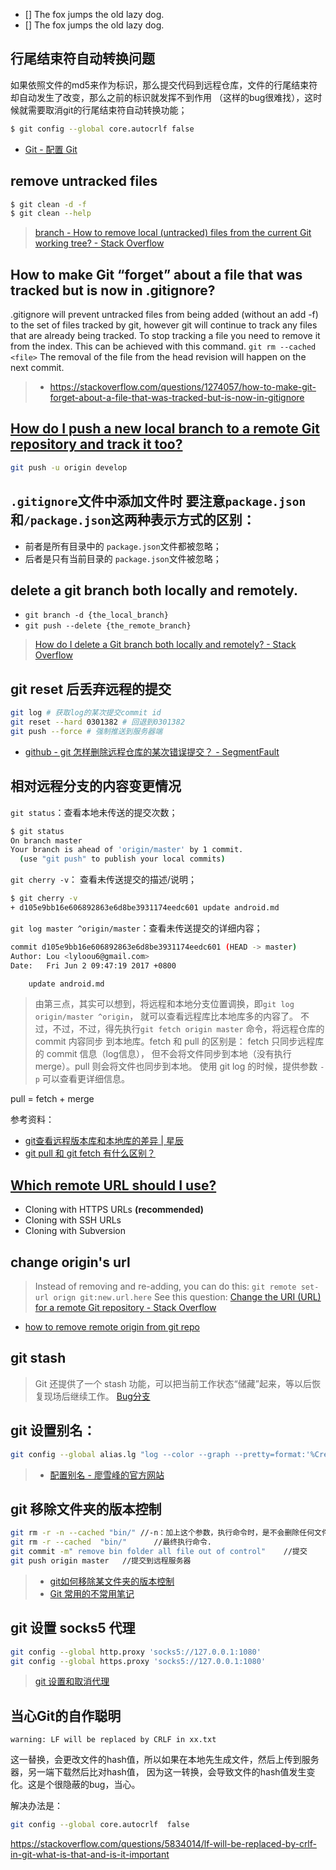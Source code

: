 - [] The fox jumps the old lazy dog.
- [] The fox jumps the old lazy dog.

## 行尾结束符自动转换问题
如果依照文件的md5来作为标识，那么提交代码到远程仓库，文件的行尾结束符却自动发生了改变，那么之前的标识就发挥不到作用
（这样的bug很难找），这时候就需要取消git的行尾结束符自动转换功能；
```sh
$ git config --global core.autocrlf false
```
- [Git - 配置 Git](https://git-scm.com/book/zh/v1/%E8%87%AA%E5%AE%9A%E4%B9%89-Git-%E9%85%8D%E7%BD%AE-Git#格式化与空白)


## remove untracked files
```bash
$ git clean -d -f
$ git clean --help
```
> [branch - How to remove local (untracked) files from the current Git working tree? - Stack Overflow](https://stackoverflow.com/questions/61212/how-to-remove-local-untracked-files-from-the-current-git-working-tree)


## How to make Git “forget” about a file that was tracked but is now in .gitignore?
.gitignore will prevent untracked files from being added (without an add -f) to the set of files tracked by git, however git will continue to track any files that are already being tracked.
To stop tracking a file you need to remove it from the index. This can be achieved with this command.
    `git rm --cached <file>`
The removal of the file from the head revision will happen on the next commit.
> - https://stackoverflow.com/questions/1274057/how-to-make-git-forget-about-a-file-that-was-tracked-but-is-now-in-gitignore

## [How do I push a new local branch to a remote Git repository and track it too?](https://stackoverflow.com/questions/2765421/how-do-i-push-a-new-local-branch-to-a-remote-git-repository-and-track-it-too)
```sh
git push -u origin develop
```
## `.gitignore`文件中添加文件时 要注意`package.json`和`/package.json`这两种表示方式的区别：
  - 前者是所有目录中的 `package.json`文件都被忽略；
  - 后者是只有当前目录的 `package.json`文件被忽略；

## delete a git branch both locally and remotely.
- `git branch -d {the_local_branch}`
- `git push --delete {the_remote_branch}`

> [How do I delete a Git branch both locally and remotely? - Stack Overflow](https://stackoverflow.com/questions/2003505/how-do-i-delete-a-git-branch-both-locally-and-remotely)

## git reset 后丢弃远程的提交
```bash
git log # 获取log的某次提交commit id
git reset --hard 0301382 # 回退到0301382
git push --force # 强制推送到服务器端
```

- [github - git 怎样删除远程仓库的某次错误提交？ - SegmentFault](https://segmentfault.com/q/1010000002898735)

## 相对远程分支的内容变更情况

`git status`：查看本地未传送的提交次数；
```bash
$ git status
On branch master
Your branch is ahead of 'origin/master' by 1 commit.
  (use "git push" to publish your local commits)
```

`git cherry -v`： 查看未传送提交的描述/说明；
```bash
$ git cherry -v
+ d105e9bb16e606892863e6d8be3931174eedc601 update android.md
```

`git log master ^origin/master`：查看未传送提交的详细内容；
```bash
commit d105e9bb16e606892863e6d8be3931174eedc601 (HEAD -> master)
Author: Lou <lyloou6@gmail.com>
Date:   Fri Jun 2 09:47:19 2017 +0800

    update android.md
```

> 由第三点，其实可以想到，将远程和本地分支位置调换，即`git log origin/master ^origin`，
就可以查看远程库比本地库多的内容了。
不过，不过，不过，得先执行`git fetch origin master` 命令，将远程仓库的 commit 内容同步
到本地库。fetch 和 pull 的区别是： fetch 只同步远程库的 commit 信息（log信息），
但不会将文件同步到本地（没有执行merge）。pull 则会将文件也同步到本地。
使用 git log 的时候，提供参数 `-p` 可以查看更详细信息。

pull = fetch + merge

参考资料：
- [git查看远程版本库和本地库的差异 | 星辰](http://blog.kainaodong.com/?p=12)
- [git pull 和 git fetch 有什么区别？](https://ruby-china.org/topics/15729)


## [Which remote URL should I use?](https://help.github.com/articles/which-remote-url-should-i-use/)
- Cloning with HTTPS URLs **(recommended)**
- Cloning with SSH URLs
- Cloning with Subversion



## change origin's url
> Instead of removing and re-adding,  you can do this:
  `git remote set-url orign git:new.url.here`
  See this question: [Change the URI (URL) for a remote Git repository - Stack Overflow](http://stackoverflow.com/questions/16330404/how-to-remove-remote-origin-from-git-repo/16330439)
- [how to remove remote origin from git repo](http://stackoverflow.com/questions/16330404/how-to-remove-remote-origin-from-git-repo/16330439)


## git stash
> Git 还提供了一个 stash 功能，可以把当前工作状态“储藏”起来，等以后恢复现场后继续工作。
> [Bug分支](http://www.liaoxuefeng.com/wiki/0013739516305929606dd18361248578c67b8067c8c017b000/00137602359178794d966923e5c4134bc8bf98dfb03aea3000)

## git 设置别名：
```sh
git config --global alias.lg "log --color --graph --pretty=format:'%Cred%h%Creset -%C(yellow)%d%Creset %s %Cgreen(%cr) %C(bold blue)<%an>%Creset' --abbrev-commit"
```
> - [配置别名 - 廖雪峰的官方网站](http://www.liaoxuefeng.com/wiki/0013739516305929606dd18361248578c67b8067c8c017b000/001375234012342f90be1fc4d81446c967bbdc19e7c03d3000)

## git 移除文件夹的版本控制
```sh
git rm -r -n --cached "bin/" //-n：加上这个参数，执行命令时，是不会删除任何文件，而是展示此命令要删除的文件列表预览。
git rm -r --cached  "bin/"      //最终执行命令.
git commit -m" remove bin folder all file out of control"    //提交
git push origin master   //提交到远程服务器
```
> - [git如何移除某文件夹的版本控制](https://my.oschina.net/dlpinghailinfeng/blog/388606)
> - [Git 常用的不常用笔记](http://leoray.leanote.com/post/git)




## git 设置 socks5 代理
```sh
git config --global http.proxy 'socks5://127.0.0.1:1080'
git config --global https.proxy 'socks5://127.0.0.1:1080'
```
>  [git 设置和取消代理](https://gist.github.com/laispace/666dd7b27e9116faece6)


## 当心Git的自作聪明
`warning: LF will be replaced by CRLF in xx.txt`

这一替换，会更改文件的hash值，所以如果在本地先生成文件，然后上传到服务器，另一端下载然后比对hash值，
因为这一转换，会导致文件的hash值发生变化。这是个很隐蔽的bug，当心。

解决办法是：
```sh
git config --global core.autocrlf  false
```
https://stackoverflow.com/questions/5834014/lf-will-be-replaced-by-crlf-in-git-what-is-that-and-is-it-important
